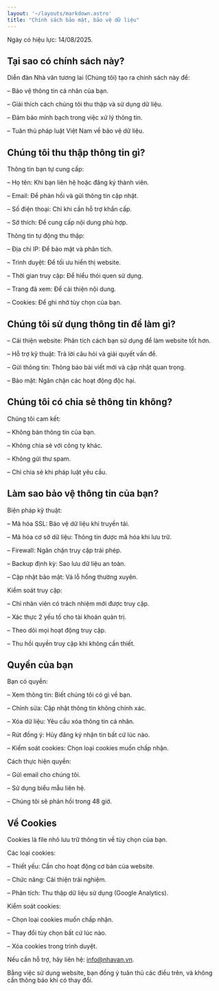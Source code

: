 ```yaml
---
layout: '~/layouts/markdown.astro'
title: "Chính sách bảo mật, bảo vệ dữ liệu"
---
```


Ngày có hiệu lực: 14/08/2025.

## Tại sao có chính sách này?

Diễn đàn Nhà văn tương lai (Chúng tôi) tạo ra chính sách này để:

– Bảo vệ thông tin cá nhân của bạn.

– Giải thích cách chúng tôi thu thập và sử dụng dữ liệu.

– Đảm bảo minh bạch trong việc xử lý thông tin.

– Tuân thủ pháp luật Việt Nam về bảo vệ dữ liệu.

## Chúng tôi thu thập thông tin gì?

Thông tin bạn tự cung cấp:

– Họ tên: Khi bạn liên hệ hoặc đăng ký thành viên.

– Email: Để phản hồi và gửi thông tin cập nhật.

– Số điện thoại: Chỉ khi cần hỗ trợ khẩn cấp.

– Sở thích: Để cung cấp nội dung phù hợp.

Thông tin tự động thu thập:

– Địa chỉ IP: Để bảo mật và phân tích.

– Trình duyệt: Để tối ưu hiển thị website.

– Thời gian truy cập: Để hiểu thói quen sử dụng.

– Trang đã xem: Để cải thiện nội dung.

– Cookies: Để ghi nhớ tùy chọn của bạn.

## Chúng tôi sử dụng thông tin để làm gì?

– Cải thiện website: Phân tích cách bạn sử dụng để làm website tốt hơn.

– Hỗ trợ kỹ thuật: Trả lời câu hỏi và giải quyết vấn đề.

– Gửi thông tin: Thông báo bài viết mới và cập nhật quan trọng.

– Bảo mật: Ngăn chặn các hoạt động độc hại.

## Chúng tôi có chia sẻ thông tin không?

Chúng tôi cam kết:

– Không bán thông tin của bạn.

– Không chia sẻ với công ty khác.

– Không gửi thư spam.

– Chỉ chia sẻ khi pháp luật yêu cầu.

## Làm sao bảo vệ thông tin của bạn?

Biện pháp kỹ thuật:

– Mã hóa SSL: Bảo vệ dữ liệu khi truyền tải.

– Mã hóa cơ sở dữ liệu: Thông tin được mã hóa khi lưu trữ.

– Firewall: Ngăn chặn truy cập trái phép.

– Backup định kỳ: Sao lưu dữ liệu an toàn.

– Cập nhật bảo mật: Vá lỗ hổng thường xuyên.

Kiểm soát truy cập:

– Chỉ nhân viên có trách nhiệm mới được truy cập.

– Xác thực 2 yếu tố cho tài khoản quản trị.

– Theo dõi mọi hoạt động truy cập.

– Thu hồi quyền truy cập khi không cần thiết.

## Quyền của bạn

Bạn có quyền:

– Xem thông tin: Biết chúng tôi có gì về bạn.

– Chỉnh sửa: Cập nhật thông tin không chính xác.

– Xóa dữ liệu: Yêu cầu xóa thông tin cá nhân.

– Rút đồng ý: Hủy đăng ký nhận tin bất cứ lúc nào.

– Kiểm soát cookies: Chọn loại cookies muốn chấp nhận.

Cách thực hiện quyền:

– Gửi email cho chúng tôi.

– Sử dụng biểu mẫu liên hệ.

– Chúng tôi sẽ phản hồi trong 48 giờ.

## Về Cookies

Cookies là file nhỏ lưu trữ thông tin về tùy chọn của bạn.

Các loại cookies:

– Thiết yếu: Cần cho hoạt động cơ bản của website.

– Chức năng: Cải thiện trải nghiệm.

– Phân tích: Thu thập dữ liệu sử dụng (Google Analytics).

Kiểm soát cookies:

– Chọn loại cookies muốn chấp nhận.

– Thay đổi tùy chọn bất cứ lúc nào.

– Xóa cookies trong trình duyệt.

Nếu cần hỗ trợ, hãy liên hệ: info@nhavan.vn.

Bằng việc sử dụng website, bạn đồng ý tuân thủ các điều trên, và không cần thông báo khi có thay đổi.